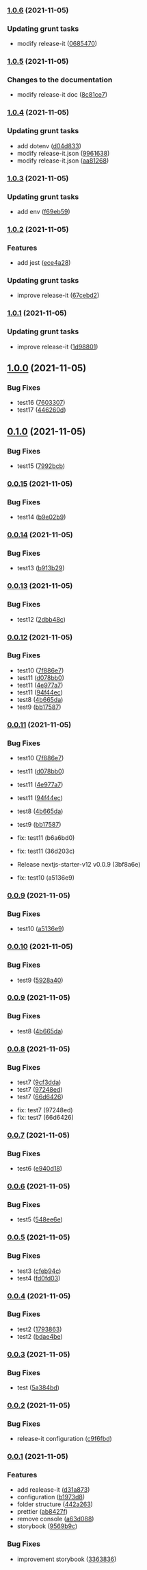### [1.0.6](https://github.com/jonsoku2/nextjs-starter-v12/compare/v1.0.5...v1.0.6) (2021-11-05)


### Updating grunt tasks

* modify release-it ([0685470](https://github.com/jonsoku2/nextjs-starter-v12/commit/0685470e7845c8616c4ca787ff3e26cb4171417a))

### [1.0.5](https://github.com/jonsoku2/nextjs-starter-v12/compare/v1.0.4...v1.0.5) (2021-11-05)


### Changes to the documentation

* modify release-it doc ([8c81ce7](https://github.com/jonsoku2/nextjs-starter-v12/commit/8c81ce750cbf43ea6c09a87df2368abd6c6fb333))

### [1.0.4](https://github.com/jonsoku2/nextjs-starter-v12/compare/v1.0.3...v1.0.4) (2021-11-05)


### Updating grunt tasks

* add dotenv ([d04d833](https://github.com/jonsoku2/nextjs-starter-v12/commit/d04d833ca12a6426c629ae792d762e02ec4f9e60))
* modify release-it.json ([9961638](https://github.com/jonsoku2/nextjs-starter-v12/commit/99616385332433558f0c2f3e2f532e6058a26ce0))
* modify release-it.json ([aa81268](https://github.com/jonsoku2/nextjs-starter-v12/commit/aa81268fad0cdb606016aa1f01f00a2bdf2ee4a9))

### [1.0.3](https://github.com/jonsoku2/nextjs-starter-v12/compare/v1.0.2...v1.0.3) (2021-11-05)


### Updating grunt tasks

* add env ([f69eb59](https://github.com/jonsoku2/nextjs-starter-v12/commit/f69eb59e56b8152a37ae339e04fdb1423e7767a2))

### [1.0.2](https://github.com/jonsoku2/nextjs-starter-v12/compare/v1.0.1...v1.0.2) (2021-11-05)


### Features

* add jest ([ece4a28](https://github.com/jonsoku2/nextjs-starter-v12/commit/ece4a28f6d909b43706b2c9bb87954097bd81831))


### Updating grunt tasks

* improve release-it ([67cebd2](https://github.com/jonsoku2/nextjs-starter-v12/commit/67cebd2f077dcf60cb597c9bfd0f1e8197bd2844))

### [1.0.1](https://github.com/jonsoku2/nextjs-starter-v12/compare/v1.0.0...v1.0.1) (2021-11-05)


### Updating grunt tasks

* improve release-it ([1d98801](https://github.com/jonsoku2/nextjs-starter-v12/commit/1d98801b83f0324f183a7adab544eb34e7b74465))

## [1.0.0](https://github.com/jonsoku2/nextjs-starter-v12/compare/v0.1.0...v1.0.0) (2021-11-05)


### Bug Fixes

* test16 ([7603307](https://github.com/jonsoku2/nextjs-starter-v12/commit/76033071447f2e21aa0665f6b32f805da3b46cca))
* test17 ([446260d](https://github.com/jonsoku2/nextjs-starter-v12/commit/446260dfeb38ecf2001b15f48caac1c64828f784))

## [0.1.0](https://github.com/jonsoku2/nextjs-starter-v12/compare/v0.0.15...v0.1.0) (2021-11-05)


### Bug Fixes

* test15 ([7992bcb](https://github.com/jonsoku2/nextjs-starter-v12/commit/7992bcbe8e2b161198dcb305a57a5fdc22b42500))

### [0.0.15](https://github.com/jonsoku2/nextjs-starter-v12/compare/v0.0.14...v0.0.15) (2021-11-05)


### Bug Fixes

* test14 ([b9e02b9](https://github.com/jonsoku2/nextjs-starter-v12/commit/b9e02b94960482b80aa45bfd85a08daa43ecd0b4))

### [0.0.14](https://github.com/jonsoku2/nextjs-starter-v12/compare/v0.0.13...v0.0.14) (2021-11-05)


### Bug Fixes

* test13 ([b913b29](https://github.com/jonsoku2/nextjs-starter-v12/commit/b913b29c180d5b266655a59d3e8acfacf2c4969e))

### [0.0.13](https://github.com/jonsoku2/nextjs-starter-v12/compare/v0.0.12...v0.0.13) (2021-11-05)


### Bug Fixes

* test12 ([2dbb48c](https://github.com/jonsoku2/nextjs-starter-v12/commit/2dbb48c032e2588900062adfe1a87429f3658d30))

### [0.0.12](https://github.com/jonsoku2/nextjs-starter-v12/compare/v0.0.8...v0.0.12) (2021-11-05)


### Bug Fixes

* test10 ([7f886e7](https://github.com/jonsoku2/nextjs-starter-v12/commit/7f886e7ee47f7d09bfd9b6200ff490aeb28e2356))
* test11 ([d078bb0](https://github.com/jonsoku2/nextjs-starter-v12/commit/d078bb0e3f6596d281d1029c0e780394ebe6eb4c))
* test11 ([4e977a7](https://github.com/jonsoku2/nextjs-starter-v12/commit/4e977a7f7995f4e1694ab9ea03341e6480ab31ab))
* test11 ([94f44ec](https://github.com/jonsoku2/nextjs-starter-v12/commit/94f44eceeb9d004082e3b2c60b639b42dc9a8e9b))
* test8 ([4b665da](https://github.com/jonsoku2/nextjs-starter-v12/commit/4b665dac1006f2710094c3622720254aed339875))
* test9 ([bb17587](https://github.com/jonsoku2/nextjs-starter-v12/commit/bb17587397cd0ce4adb2bd2ca25e4a1566be5f60))

### [0.0.11](https://github.com/jonsoku2/nextjs-starter-v12/compare/v0.0.8...v0.0.11) (2021-11-05)


### Bug Fixes

* test10 ([7f886e7](https://github.com/jonsoku2/nextjs-starter-v12/commit/7f886e7ee47f7d09bfd9b6200ff490aeb28e2356))
* test11 ([d078bb0](https://github.com/jonsoku2/nextjs-starter-v12/commit/d078bb0e3f6596d281d1029c0e780394ebe6eb4c))
* test11 ([4e977a7](https://github.com/jonsoku2/nextjs-starter-v12/commit/4e977a7f7995f4e1694ab9ea03341e6480ab31ab))
* test11 ([94f44ec](https://github.com/jonsoku2/nextjs-starter-v12/commit/94f44eceeb9d004082e3b2c60b639b42dc9a8e9b))
* test8 ([4b665da](https://github.com/jonsoku2/nextjs-starter-v12/commit/4b665dac1006f2710094c3622720254aed339875))
* test9 ([bb17587](https://github.com/jonsoku2/nextjs-starter-v12/commit/bb17587397cd0ce4adb2bd2ca25e4a1566be5f60))

* fix: test11 (b6a6bd0)
* fix: test11 (36d203c)
* Release nextjs-starter-v12 v0.0.9 (3bf8a6e)
* fix: test10 (a5136e9)

### [0.0.9](https://github.com/jonsoku2/nextjs-starter-v12/compare/v0.0.10...v0.0.9) (2021-11-05)


### Bug Fixes

* test10 ([a5136e9](https://github.com/jonsoku2/nextjs-starter-v12/commit/a5136e95a4778a36cceccbb2b4d959591b354e0f))

### [0.0.10](https://github.com/jonsoku2/nextjs-starter-v12/compare/v0.0.9...v0.0.10) (2021-11-05)

### Bug Fixes

- test9 ([5928a40](https://github.com/jonsoku2/nextjs-starter-v12/commit/5928a4085bc085e6429e113f9dd56a8fd97bf7e8))

### [0.0.9](https://github.com/jonsoku2/nextjs-starter-v12/compare/v0.0.8...v0.0.9) (2021-11-05)

### Bug Fixes

- test8 ([4b665da](https://github.com/jonsoku2/nextjs-starter-v12/commit/4b665dac1006f2710094c3622720254aed339875))

### [0.0.8](https://github.com/jonsoku2/nextjs-starter-v12/compare/v0.0.7...v0.0.8) (2021-11-05)

### Bug Fixes

- test7 ([9cf3dda](https://github.com/jonsoku2/nextjs-starter-v12/commit/9cf3dda9a29e4724fdf2486c1e6026a7846cfc03))
- test7 ([97248ed](https://github.com/jonsoku2/nextjs-starter-v12/commit/97248ed94c9f4a551aefb156e9e5c0e63cef11e9))
- test7 ([66d6426](https://github.com/jonsoku2/nextjs-starter-v12/commit/66d6426f8fc0950f8edf4bfb5dcadddf445d27ce))

* fix: test7 (97248ed)
* fix: test7 (66d6426)

### [0.0.7](https://github.com/jonsoku2/nextjs-starter-v12/compare/v0.0.6...v0.0.7) (2021-11-05)

### Bug Fixes

- test6 ([e940d18](https://github.com/jonsoku2/nextjs-starter-v12/commit/e940d18f469c15cb42e4557db200b30f90bf3e8a))

### [0.0.6](https://github.com/jonsoku2/nextjs-starter-v12/compare/v0.0.5...v0.0.6) (2021-11-05)

### Bug Fixes

- test5 ([548ee6e](https://github.com/jonsoku2/nextjs-starter-v12/commit/548ee6ea581a03cf507b48d477f9ff81208c57aa))

### [0.0.5](https://github.com/jonsoku2/nextjs-starter-v12/compare/v0.0.4...v0.0.5) (2021-11-05)

### Bug Fixes

- test3 ([cfeb94c](https://github.com/jonsoku2/nextjs-starter-v12/commit/cfeb94c3523beb3ac729abd7e24b303622215d56))
- test4 ([fd0fd03](https://github.com/jonsoku2/nextjs-starter-v12/commit/fd0fd0334b4423baf79ece945778d60376e43605))

### [0.0.4](https://github.com/jonsoku2/nextjs-starter-v12/compare/v0.0.3...v0.0.4) (2021-11-05)

### Bug Fixes

- test2 ([1793863](https://github.com/jonsoku2/nextjs-starter-v12/commit/17938630e078936197ac9b36ce4c135d57f44f10))
- test2 ([bdae4be](https://github.com/jonsoku2/nextjs-starter-v12/commit/bdae4be839e05666d3e056a8e5e7e3d60fabe0b5))

### [0.0.3](https://github.com/jonsoku2/nextjs-starter-v12/compare/v0.0.2...v0.0.3) (2021-11-05)

### Bug Fixes

- test ([5a384bd](https://github.com/jonsoku2/nextjs-starter-v12/commit/5a384bdbeaa92f06b434d3eb62134fa4377e7c92))

### [0.0.2](https://github.com/jonsoku2/nextjs-starter-v12/compare/0.0.1...v0.0.2) (2021-11-05)

### Bug Fixes

- release-it configuration ([c9f6fbd](https://github.com/jonsoku2/nextjs-starter-v12/commit/c9f6fbdecd8b562457ae5261a7579f2e63f05a7c))

### [0.0.1](https://github.com/jonsoku2/nextjs-starter-v12/compare/b1973d8f210be90b35c32768c88d8f35e8b33333...0.0.1) (2021-11-05)

### Features

- add realease-it ([d31a873](https://github.com/jonsoku2/nextjs-starter-v12/commit/d31a873f7c8db2806ba007406c77076a16028680))
- configuration ([b1973d8](https://github.com/jonsoku2/nextjs-starter-v12/commit/b1973d8f210be90b35c32768c88d8f35e8b33333))
- folder structure ([442a263](https://github.com/jonsoku2/nextjs-starter-v12/commit/442a2637f4129128e4f4516d5baca1a11ff52f81))
- prettier ([ab8427f](https://github.com/jonsoku2/nextjs-starter-v12/commit/ab8427fe8acf103735ba0adc3dec3bf625bcb327))
- remove console ([a63d088](https://github.com/jonsoku2/nextjs-starter-v12/commit/a63d0888ee151cf9b5d9f8627be5319c05053fa4))
- storybook ([9569b9c](https://github.com/jonsoku2/nextjs-starter-v12/commit/9569b9c95b46c8cdefb463e0f67ad8c33961b04f))

### Bug Fixes

- improvement storybook ([3363836](https://github.com/jonsoku2/nextjs-starter-v12/commit/3363836da99b74a2010583097536dbe50b421079))
